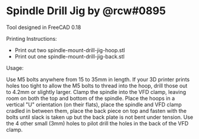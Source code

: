 # Spindle Drill Jig by @rcw#0895

Tool designed in FreeCAD 0.18

Printing Instructions:
* Print out two spindle-mount-drill-jig-hoop.stl
* Print out one spindle-mount-drill-jig-back.stl

Usage:

Use M5 bolts anywhere from 15 to 35mm in length. If your 3D printer prints holes too tight to allow the M5 bolts to thread into the hoop, drill those out to 4.2mm or slightly larger. Clamp the spindle into the VFD clamp, leaving room on both the top and bottom of the spindle. Place the hoops in a vertical "U" orientation (on their flats), place the spindle and VFD clamp cradled in between them, place the back piece on top and fasten with the bolts until slack is taken up but the back plate is not bent under tension. Use the 4 other small (3mm) holes to pilot drill the holes in the back of the VFD clamp.
